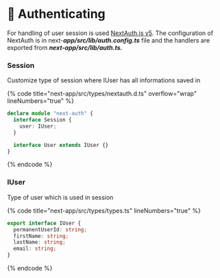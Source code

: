 # 🔐 Authenticating

For handling of user session is used [NextAuth.js v5](https://next-auth.js.org). The configuration of NextAuth is in next-_**app/src/lib/auth.config.ts**_  file and the handlers are exported from  _**next-app/src/lib/auth.ts.**_

### Session

Customize type of session where IUser has all informations saved in&#x20;

{% code title="next-app/src/types/nextauth.d.ts" overflow="wrap" lineNumbers="true" %}
```typescript
declare module "next-auth" {
  interface Session {
    user: IUser;
  }

  interface User extends IUser {}
}
```
{% endcode %}

### IUser

Type of user which is used in session

{% code title="next-app/src/types/types.ts" lineNumbers="true" %}
```typescript
export interface IUser {
  permanentUserId: string;
  firstName: string;
  lastName: string;
  email: string;
}

```
{% endcode %}
